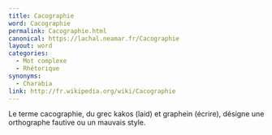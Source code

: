 ```yaml
---
title: Cacographie
word: Cacographie
permalink: Cacographie.html
canonical: https://lachal.neamar.fr/Cacographie
layout: word
categories:
  - Mot complexe
  - Rhétorique
synonyms:
  - Charabia
link: http://fr.wikipedia.org/wiki/Cacographie
---
```


Le terme cacographie, du grec kakos (laid) et graphein (écrire), désigne une orthographe fautive ou un mauvais style.

